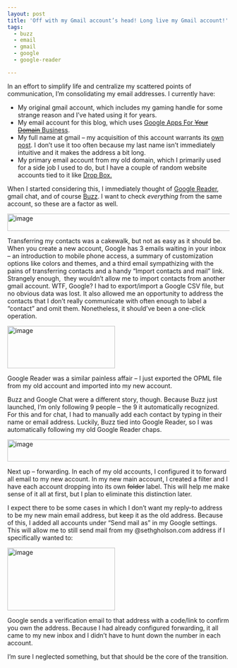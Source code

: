 ```yaml
---
layout: post
title: 'Off with my Gmail account’s head! Long live my Gmail account!'
tags:
  - buzz
  - email
  - gmail
  - google
  - google-reader

---
```


In an effort to simplify life and centralize my scattered points of communication, I’m consolidating my email addresses. I currently have:
<ul>
	<li>My original gmail account, which includes my gaming handle for some strange reason and I’ve hated using it for years.</li>
	<li>My email account for this blog, which uses <a href="http://www.google.com/apps/intl/en/business/index.html">Google Apps For <span style="text-decoration: line-through;">Your Domain</span> Business</a>.</li>
	<li>My full name at gmail – my acquisition of this account warrants its <a title="Not All Security Questions Are Secure" href="http://www.sethgholson.com/2010/02/not-all-security-questions-are-secure/" target="_blank">own post</a>. I don’t use it too often because my last name isn’t immediately intuitive and it makes the address a bit long.</li>
	<li>My primary email account from my old domain, which I primarily used for a side job I used to do, but I have a couple of random website accounts tied to it like <a href="http://www.getdropbox.com">Drop Box.</a></li>
</ul>
When I started considering this, I immediately thought of <a href="http://reader.google.com">Google Reader</a>, gmail chat, and of course <a href="http://buzz.google.com">Buzz</a>. I want to check <em>everything</em> from the same account, so these are a factor as well.

<a href="http://www.sethgholson.com/wp-content/uploads/2010/02/image1.png"><img style="display: inline; border-width: 0px;" title="image" src="http://www.sethgholson.com/wp-content/uploads/2010/02/image_thumb1.png" border="0" alt="image" width="536" height="39" /></a>

Transferring my contacts was a cakewalk, but not as easy as it should be. When you create a new account, Google has 3 emails waiting in your inbox – an introduction to mobile phone access, a summary of customization options like colors and themes, and a third email sympathizing with the pains of transferring contacts and a handy “Import contacts and mail” link. Strangely enough,  they wouldn’t allow me to import contacts from another gmail account. WTF, Google? I had to export/import a Google CSV file, but no obvious data was lost. It also allowed me an opportunity to address the contacts that I don’t really communicate with often enough to label a “contact” and omit them. Nonetheless, it should’ve been a one-click operation.

<a href="http://www.sethgholson.com/wp-content/uploads/2010/02/image2.png"><img style="display: inline; margin-left: 0px; margin-right: 0px; border: 0px;" title="image" src="http://www.sethgholson.com/wp-content/uploads/2010/02/image_thumb2.png" border="0" alt="image" width="244" height="96" /></a>

Google Reader was a similar painless affair – I just exported the OPML file from my old account and imported into my new account.

Buzz and Google Chat were a different story, though. Because Buzz just launched, I’m only following 9 people – the 9 it automatically recognized. For this and for chat, I had to manually add each contact by typing in their name or email address. Luckily, Buzz tied into Google Reader, so I was automatically following my old Google Reader chaps.

<a href="http://www.sethgholson.com/wp-content/uploads/2010/02/image3.png"><img style="display: inline; border-width: 0px;" title="image" src="http://www.sethgholson.com/wp-content/uploads/2010/02/image_thumb3.png" border="0" alt="image" width="527" height="50" /></a>

Next up – forwarding. In each of my old accounts, I configured it to forward all email to my new account. In my new main account, I created a filter and I have each account dropping into its own <span style="text-decoration: line-through;">folder</span> label. This will help me make sense of it all at first, but I plan to eliminate this distinction later.

I expect there to be some cases in which I don’t want my reply-to address to be my new main email address, but keep it as the old address. Because of this, I added all accounts under “Send mail as” in my Google settings. This will allow me to still send mail from my @sethgholson.com address if I specifically wanted to:

<a href="http://www.sethgholson.com/wp-content/uploads/2010/02/image4.png"><img style="display: inline; border: 0px;" title="image" src="http://www.sethgholson.com/wp-content/uploads/2010/02/image_thumb4.png" border="0" alt="image" width="244" height="142" /></a>

Google sends a verification email to that address with a code/link to confirm you own the address. Because I had already configured forwarding, it all came to my new inbox and I didn’t have to hunt down the number in each account.

I’m sure I neglected something, but that should be the core of the transition.

